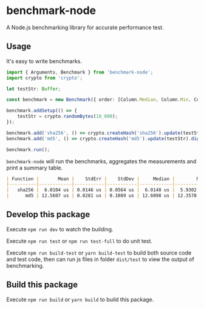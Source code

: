 # benchmark-node

A Node.js benchmarking library for accurate performance test.

## Usage

It's easy to write benchmarks.

```ts
import { Arguments, Benchmark } from 'benchmark-node';
import crypto from 'crypto';

let testStr: Buffer;

const benchmark = new Benchmark({ order: [Column.Median, Column.Min, Column.Max] });

benchmark.addSetup(() => {
    testStr = crypto.randomBytes(10_000);
});

benchmark.add('sha256', () => crypto.createHash('sha256').update(testStr).digest('hex'));
benchmark.add('md5', () => crypto.createHash('md5').update(testStr).digest('hex'));

benchmark.run();
```

`benchmark-node` will run the benchmarks, aggregates the measurements and print a summary table.

```md
| Function |       Mean |    StdErr |    StdDev |     Median |        Min |        Max |
|----------|------------|-----------|-----------|------------|------------|------------|
|   sha256 |  6.0104 us | 0.0146 us | 0.0564 us |  6.0148 us |  5.9302 us |  6.1005 us |
|      md5 | 12.5607 us | 0.0281 us | 0.1089 us | 12.6098 us | 12.3578 us | 12.7009 us |
```

## Develop this package

Execute `npm run dev` to watch the building.

Execute `npm run test` or `npm run test-full` to do unit test.

Execute `npm run build-test` or `yarn build-test` to build both source code and test code,
then can run js files in folder `dist/test` to view the output of benchmarking.

## Build this package

Execute `npm run build` or `yarn build` to build this package.
